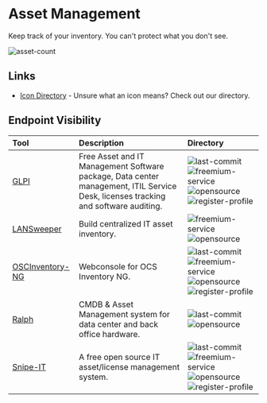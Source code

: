 # Asset Management

Keep track of your inventory. You can't protect what you don't see.

![asset-count](https://img.shields.io/badge/Tools%20%26%20Resources%20Availalbe-5-947cb0?style=for-the-badge)

## Links <!-- {docsify-ignore} -->

- [Icon Directory](../ICONS.md) - Unsure what an icon means? Check out our directory.

## Endpoint Visibility

| Tool | Description | Directory |
| :--- | :--- | :--- |
| [GLPI](https://github.com/glpi-project/glpi) | Free Asset and IT Management Software package, Data center management, ITIL Service Desk, licenses tracking and software auditing. | ![last-commit](https://img.shields.io/github/last-commit/glpi-project/glpi?color=947cb0&style=flat-square) ![freemium-service](https://raw.githubusercontent.com/InfosecHouse/InfosecHouse/main/docs/icons/freemium-service.png)![opensource](https://raw.githubusercontent.com/InfosecHouse/InfosecHouse/main/docs/icons/opensource.png) ![register-profile](https://raw.githubusercontent.com/InfosecHouse/InfosecHouse/main/docs/icons/register-profile.png) |
| [LANSweeper](https://www.lansweeper.com/) | Build centralized IT asset inventory. | ![freemium-service](https://raw.githubusercontent.com/InfosecHouse/InfosecHouse/main/docs/icons/freemium-service.png)![opensource](https://raw.githubusercontent.com/InfosecHouse/InfosecHouse/main/docs/icons/opensource.png) |
| [OSCInventory-NG](https://github.com/OCSInventory-NG/OCSInventory-ocsreports) | Webconsole for OCS Inventory NG.  | ![last-commit](https://img.shields.io/github/last-commit/OCSInventory-NG/OCSInventory-ocsreports?color=947cb0&style=flat-square) ![freemium-service](https://raw.githubusercontent.com/InfosecHouse/InfosecHouse/main/docs/icons/freemium-service.png)![opensource](https://raw.githubusercontent.com/InfosecHouse/InfosecHouse/main/docs/icons/opensource.png) ![register-profile](https://raw.githubusercontent.com/InfosecHouse/InfosecHouse/main/docs/icons/register-profile.png) |
| [Ralph](https://github.com/allegro/ralph) | CMDB & Asset Management system for data center and back office hardware. | ![last-commit](https://img.shields.io/github/last-commit/allegro/ralph?color=947cb0&style=flat-square) ![opensource](https://raw.githubusercontent.com/InfosecHouse/InfosecHouse/main/docs/icons/opensource.png)  |
| [Snipe-IT](https://github.com/snipe/snipe-it) | A free open source IT asset/license management system. | ![last-commit](https://img.shields.io/github/last-commit/snipe/snipe-it?color=947cb0&style=flat-square) ![freemium-service](https://raw.githubusercontent.com/InfosecHouse/InfosecHouse/main/docs/icons/freemium-service.png)![opensource](https://raw.githubusercontent.com/InfosecHouse/InfosecHouse/main/docs/icons/opensource.png) ![register-profile](https://raw.githubusercontent.com/InfosecHouse/InfosecHouse/main/docs/icons/register-profile.png) |